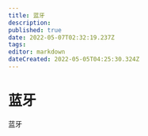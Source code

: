 ```yaml
---
title: 蓝牙
description: 
published: true
date: 2022-05-07T02:32:19.237Z
tags: 
editor: markdown
dateCreated: 2022-05-05T04:25:30.324Z
---
```


# 蓝牙
蓝牙